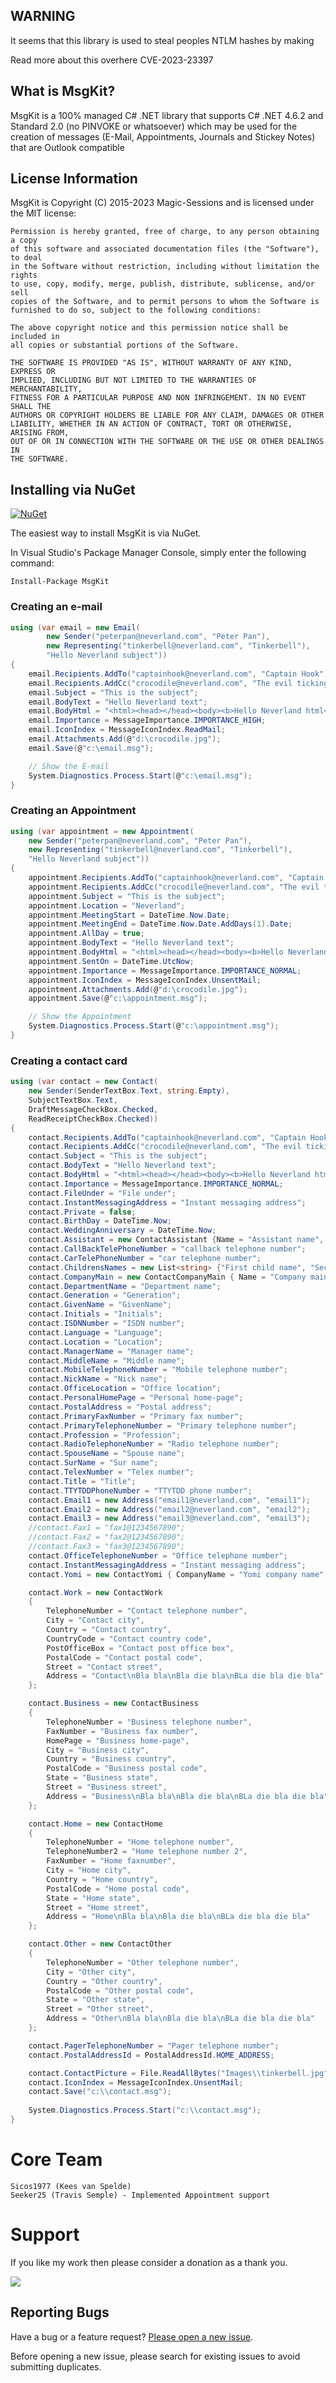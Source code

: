 ## WARNING ##

It seems that this library is used to steal peoples NTLM hashes by making 

Read more about this overhere CVE-2023-23397 

## What is MsgKit?

MsgKit is a 100% managed C# .NET library that supports C# .NET 4.6.2 and Standard 2.0 (no PINVOKE or whatsoever) which may be used for the creation of messages (E-Mail, Appointments, Journals and Stickey Notes) that are Outlook compatible

## License Information

MsgKit is Copyright (C) 2015-2023 Magic-Sessions and is licensed under the MIT license:

    Permission is hereby granted, free of charge, to any person obtaining a copy
    of this software and associated documentation files (the "Software"), to deal
    in the Software without restriction, including without limitation the rights
    to use, copy, modify, merge, publish, distribute, sublicense, and/or sell
    copies of the Software, and to permit persons to whom the Software is
    furnished to do so, subject to the following conditions:

    The above copyright notice and this permission notice shall be included in
    all copies or substantial portions of the Software.

    THE SOFTWARE IS PROVIDED "AS IS", WITHOUT WARRANTY OF ANY KIND, EXPRESS OR
    IMPLIED, INCLUDING BUT NOT LIMITED TO THE WARRANTIES OF MERCHANTABILITY,
    FITNESS FOR A PARTICULAR PURPOSE AND NON INFRINGEMENT. IN NO EVENT SHALL THE
    AUTHORS OR COPYRIGHT HOLDERS BE LIABLE FOR ANY CLAIM, DAMAGES OR OTHER
    LIABILITY, WHETHER IN AN ACTION OF CONTRACT, TORT OR OTHERWISE, ARISING FROM,
    OUT OF OR IN CONNECTION WITH THE SOFTWARE OR THE USE OR OTHER DEALINGS IN
    THE SOFTWARE.

## Installing via NuGet

[![NuGet](https://img.shields.io/nuget/v/MSGKit.svg?style=flat-square)](https://www.nuget.org/packages/MSGKit)

The easiest way to install MsgKit is via NuGet.

In Visual Studio's Package Manager Console, simply enter the following command:

    Install-Package MsgKit 

### Creating an e-mail

```csharp
using (var email = new Email(
        new Sender("peterpan@neverland.com", "Peter Pan"),
        new Representing("tinkerbell@neverland.com", "Tinkerbell"),
        "Hello Neverland subject"))
{
    email.Recipients.AddTo("captainhook@neverland.com", "Captain Hook");
    email.Recipients.AddCc("crocodile@neverland.com", "The evil ticking crocodile");
    email.Subject = "This is the subject";
    email.BodyText = "Hello Neverland text";
    email.BodyHtml = "<html><head></head><body><b>Hello Neverland html</b></body></html>";
    email.Importance = MessageImportance.IMPORTANCE_HIGH;
    email.IconIndex = MessageIconIndex.ReadMail;
    email.Attachments.Add(@"d:\crocodile.jpg");
    email.Save(@"c:\email.msg");

    // Show the E-mail
    System.Diagnostics.Process.Start(@"c:\email.msg");
}
```

### Creating an Appointment

```csharp
using (var appointment = new Appointment(
    new Sender("peterpan@neverland.com", "Peter Pan"),
    new Representing("tinkerbell@neverland.com", "Tinkerbell"),
    "Hello Neverland subject")) 
{
    appointment.Recipients.AddTo("captainhook@neverland.com", "Captain Hook");
    appointment.Recipients.AddCc("crocodile@neverland.com", "The evil ticking crocodile");
    appointment.Subject = "This is the subject";
    appointment.Location = "Neverland";
    appointment.MeetingStart = DateTime.Now.Date;
    appointment.MeetingEnd = DateTime.Now.Date.AddDays(1).Date;
    appointment.AllDay = true;
    appointment.BodyText = "Hello Neverland text";
    appointment.BodyHtml = "<html><head></head><body><b>Hello Neverland html</b></body></html>";
    appointment.SentOn = DateTime.UtcNow;
    appointment.Importance = MessageImportance.IMPORTANCE_NORMAL;
    appointment.IconIndex = MessageIconIndex.UnsentMail;
    appointment.Attachments.Add(@"d:\crocodile.jpg");
    appointment.Save(@"c:\appointment.msg");

    // Show the Appointment
    System.Diagnostics.Process.Start(@"c:\appointment.msg");
}
```

### Creating a contact card

```csharp
using (var contact = new Contact(
    new Sender(SenderTextBox.Text, string.Empty),
    SubjectTextBox.Text,
    DraftMessageCheckBox.Checked,
    ReadReceiptCheckBox.Checked))
{
    contact.Recipients.AddTo("captainhook@neverland.com", "Captain Hook");
    contact.Recipients.AddCc("crocodile@neverland.com", "The evil ticking crocodile");
    contact.Subject = "This is the subject";
    contact.BodyText = "Hello Neverland text";
    contact.BodyHtml = "<html><head></head><body><b>Hello Neverland html</b></body></html>"
    contact.Importance = MessageImportance.IMPORTANCE_NORMAL;
    contact.FileUnder = "File under";
    contact.InstantMessagingAddress = "Instant messaging address";
    contact.Private = false;
    contact.BirthDay = DateTime.Now;
    contact.WeddingAnniversary = DateTime.Now;
    contact.Assistant = new ContactAssistant {Name = "Assistant name", TelephoneNumber = "Assistant telephone number"};
    contact.CallBackTelePhoneNumber = "callback telephone number";
    contact.CarTelePhoneNumber = "car telephone number";
    contact.ChildrensNames = new List<string> {"First child name", "Second child name", "Third child name"};
    contact.CompanyMain = new ContactCompanyMain { Name = "Company main name", TelephoneNumber = "Company main telephone number"};
    contact.DepartmentName = "Department name";
    contact.Generation = "Generation";
    contact.GivenName = "GivenName";
    contact.Initials = "Initials";
    contact.ISDNNumber = "ISDN number";
    contact.Language = "Language";
    contact.Location = "Location";
    contact.ManagerName = "Manager name";
    contact.MiddleName = "Middle name";
    contact.MobileTelephoneNumber = "Mobile telephone number";
    contact.NickName = "Nick name";
    contact.OfficeLocation = "Office location";
    contact.PersonalHomePage = "Personal home-page";
    contact.PostalAddress = "Postal address";
    contact.PrimaryFaxNumber = "Primary fax number";
    contact.PrimaryTelephoneNumber = "Primary telephone number";
    contact.Profession = "Profession";
    contact.RadioTelephoneNumber = "Radio telephone number";
    contact.SpouseName = "Spouse name";
    contact.SurName = "Sur name";
    contact.TelexNumber = "Telex number";
    contact.Title = "Title";
    contact.TTYTDDPhoneNumber = "TTYTDD phone number";
    contact.Email1 = new Address("email1@neverland.com", "email1");
    contact.Email2 = new Address("email2@neverland.com", "email2");
    contact.Email3 = new Address("email3@neverland.com", "email3");
    //contact.Fax1 = "fax1@1234567890";
    //contact.Fax2 = "fax2@1234567890";
    //contact.Fax3 = "fax3@1234567890";
    contact.OfficeTelephoneNumber = "Office telephone number";
    contact.InstantMessagingAddress = "Instant messaging address";
    contact.Yomi = new ContactYomi { CompanyName = "Yomi company name", FirstName = "Yomi first name", LastName = "Yomi last name"};

    contact.Work = new ContactWork
    {
        TelephoneNumber = "Contact telephone number",
        City = "Contact city",
        Country = "Contact country",
        CountryCode = "Contact country code",
        PostOfficeBox = "Contact post office box",
        PostalCode = "Contact postal code",
        Street = "Contact street",
        Address = "Contact\nBla bla\nBla die bla\nBLa die bla die bla"
    };

    contact.Business = new ContactBusiness
    {
        TelephoneNumber = "Business telephone number",
        FaxNumber = "Business fax number",
        HomePage = "Business home-page",
        City = "Business city",
        Country = "Business country",
        PostalCode = "Business postal code",
        State = "Business state",
        Street = "Business street",
        Address = "Business\nBla bla\nBla die bla\nBLa die bla die bla"
    };

    contact.Home = new ContactHome
    {
        TelephoneNumber = "Home telephone number",
        TelephoneNumber2 = "Home telephone number 2",
        FaxNumber = "Home faxnumber",
        City = "Home city",
        Country = "Home country",
        PostalCode = "Home postal code",
        State = "Home state",
        Street = "Home street",
        Address = "Home\nBla bla\nBla die bla\nBLa die bla die bla"
    };

    contact.Other = new ContactOther
    {
        TelephoneNumber = "Other telephone number",
        City = "Other city",
        Country = "Other country",
        PostalCode = "Other postal code",
        State = "Other state",
        Street = "Other street",
        Address = "Other\nBla bla\nBla die bla\nBLa die bla die bla"
    };

    contact.PagerTelephoneNumber = "Pager telephone number";
    contact.PostalAddressId = PostalAddressId.HOME_ADDRESS;

    contact.ContactPicture = File.ReadAllBytes("Images\\tinkerbell.jpg");
    contact.IconIndex = MessageIconIndex.UnsentMail;
    contact.Save("c:\\contact.msg");
    
    System.Diagnostics.Process.Start("c:\\contact.msg");
}
```
Core Team
=========
    Sicos1977 (Kees van Spelde)
    Seeker25 (Travis Semple) - Implemented Appointment support

Support
=======
If you like my work then please consider a donation as a thank you.

<a href="https://www.paypal.com/cgi-bin/webscr?cmd=_s-xclick&hosted_button_id=NS92EXB2RDPYA" target="_blank"><img src="https://www.paypalobjects.com/en_US/i/btn/btn_donate_LG.gif" /></a>

## Reporting Bugs

Have a bug or a feature request? [Please open a new issue](https://github.com/Sicos1977/MsgKit/issues).

Before opening a new issue, please search for existing issues to avoid submitting duplicates.
